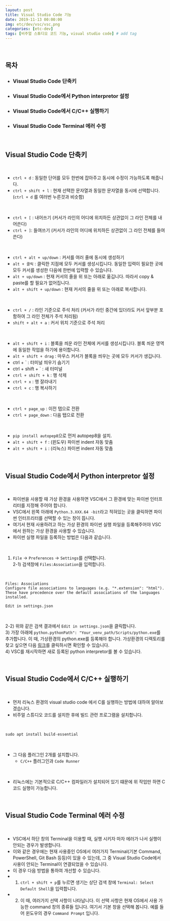 ```yaml
---
layout: post
title: Visual Studio Code 기능
date: 2019-11-13 00:00:00
img: etc/dev/vsc/vsc.png
categories: [etc-dev] 
tags: [비주얼 스튜디오 코드 기능, visual studio code] # add tag
---
```


<br>

## **목차**

- ### Visual Studio Code 단축키
- ### Visual Studio Code에서 Python interpretor 설정
- ### Visual Studio Code에서 C/C++ 실행하기
- ### Visual Studio Code Terminal 에러 수정

<br>

## **Visual Studio Code 단축키**

<br>

- `ctrl + d` : 동일한 단어를 모두 한번에 잡아주고 동시에 수정이 가능하도록 해줍니다.
- `ctrl + shift + l` : 현재 선택한 문자열과 동일한 문자열을 동시에 선택합니다. (`ctrl + d` 를 여러번 누른것과 비슷함)

<br>

- `ctrl + [` : 내어쓰기 (커서가 라인의 어디에 위치하든 상관없이 그 라인 전체를 내어쓴다)
- `ctrl + ]`: 들여쓰기 (커서가 라인의 어디에 위치하든 상관없이 그 라인 전체를 들여쓴다)

<br>

- `ctrl + alt + up/down` : 커서를 여러 줄에 동시에 생성하기
- `alt + 클릭` : 클릭한 지점에 모두 커서를 생성시킵니다. 동일한 입력이 필요한 곳에 모두 커서를 생성한 다음에 한번에 입력할 수 있습니다. 
- `alt + up/down` : 현재 커서의 줄을 위 또는 아래로 옮깁니다. 따라서 copy & paste를 할 필요가 없어집니다.
- `alt + shift + up/down` : 현재 커서의 줄을 위 또는 아래로 복사합니다.

<br>

- `ctrl + /` : 라인 기준으로 주석 처리 (커서가 라인 중간에 있더라도 커서 앞부분 포함하여 그 라인 전체가 주석 처리됨)
- `shift + alt + a` : 커서 위치 기준으로 주석 처리

<br>

- `alt + shift + i` : 블록을 씌운 라인 전체에 커서를 생성시킵니다. 블록 씌운 영역에 동일한 작업을 하기에 용이합니다. 
- `alt + shift + drag` : 마우스 커서가 블록을 씌우는 곳에 모두 커서가 생깁니다. 
- ctrl + ` : 터미널 띄우기 숨기기
- ctrl + shift + ` :  새 터미널 
- `ctrl + shift + k` : 행 삭제
- `ctrl + x` : 행 잘라내기
- `ctrl + c` : 행 복사하기

<br>

- `ctrl + page_up` : 이전 탭으로 전환
- `ctrl + page_down` : 다음 탭으로 전환

<br>

- `pip install autopep8`으로 먼저 autopep8을 설치.
- `alt + shift + f` : (윈도우) 파이썬 indent 자동 맞춤
- `alt + shift + i` : (리눅스) 파이썬 indent 자동 맞춤

<br>

## **Visual Studio Code에서 Python interpretor 설정**

<br>

- 파이썬을 사용할 때 가상 환경을 사용하면 VSC에서 그 환경에 맞는 파이썬 인터프리터를 지정해 주어야 합니다.
- VSC에서 왼쪽 아래에 `Python.3.XXX.64 -bit`라고 적혀있는 곳을 클릭하면 파이썬 인터프리터를 선택할 수 있는 창이 뜹니다.
- 여기서 현재 사용하려고 하는 가상 환경의 파이썬 실행 파일을 등록해주어야 VSC에서 원하는 가상 환경을 사용할 수 있습니다.
- 파이썬 실행 파일을 등록하는 방법은 다음과 같습니다.

<br>

1) `File` → `Preferences` → `Settings`를 선택합니다. <br>
2-1) 검색창에 `Files:Association`을 입력합니다. <br>

<br>

```
Files: Associations
Configure file associations to languages (e.g. "*.extension": "html"). These have precedence over the default associations of the languages installed.

Edit in settings.json
```

<br>

2-2) 위와 같은 검색 결과에서 `Edit in settings.json`을 클릭합니다. <br>
3) 가장 아래에 `python.pythonPath": "Your_venv_path/Scripts/python.exe`를 추가합니다. 이 때, 가상환경의 python.exe를 등록해야 합니다. 가상환경의 디렉토리를 찾고 싶으면 다음 [링크](https://gaussian37.github.io/python-concept-initial_setting/)를 클릭하시면 확인할 수 있습니다. <br>
4) VSC를 재시작하면 새로 등록된 python interpretor를 볼 수 있습니다. 

<br>

## **Visual Studio Code에서 C/C++ 실행하기**

<br>

- 먼저 리눅스 환경의 visual studio code 에서 C를 실행하는 방법에 대하여 알아보겠습니다.
- 비주얼 스튜디오 코드를 설치한 후에 빌드 관련 프로그램을 설치합니다.

<br>

```python
sudo apt install build-essential
```

<br>

- 그 다음 플러그인 2개를 설치합니다.
    - `C/C++` 플러그인과 `Code Runner`

<br>

- 리눅스에는 기본적으로 C/C++ 컴파일러가 설치되어 있기 떄문에 위 작업만 하면 C 코드 실행이 가능합니다.

<br>

## **Visual Studio Code Terminal 에러 수정**

<br>

- VSC에서 하단 창의 Terminal을 이용할 때, 실행 시키자 마자 에러가 나서 실행이 안되는 경우가 발생합니다.
- 이와 같은 경우에는 현재 사용중인 OS에서 여러가지 Terminal(기본 Command, PowerShell, Git Bash 등등)이 있을 수 있는데, 그 중 Visual Studio Code에서 사용이 안되는 Terminal이 연결되었을 수 있습니다. 
- 이 경우 다음 방법을 통하여 개선할 수 있습니다.
- 1) `ctrl + shift + p`를 누르면 생기는 상단 검색 창에 `Terminal: Select Default Shell`을 입력합니다.
- 2) 이 때, 여러가지 선택 사항이 나타납니다. 이 선택 사항은 현재 OS에서 사용 가능한 command 창의 종류들 입니다. 여기서 기본 창을 선택해 봅니다. 예를 들어 윈도우의 경우 `Command Prompt` 입니다.
